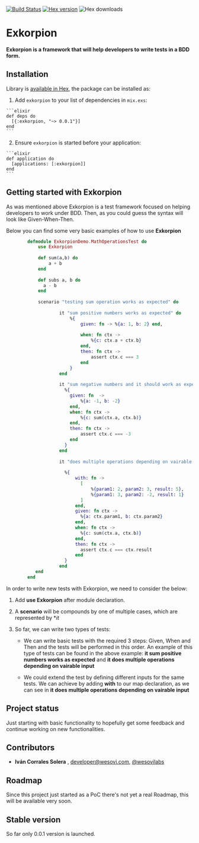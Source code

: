 [![Build Status](https://travis-ci.org/wesovilabs/exkorpion.png)](https://travis-ci.org/wesovilabs/exkorpion)
[![Hex version](https://img.shields.io/hexpm/v/exkorpion.svg "Hex version")](https://hex.pm/packages/exkorpion)
![Hex downloads](https://img.shields.io/hexpm/dt/exkorpion.svg "Hex downloads")

# Exkorpion

**Exkorpion is a framework that will help developers to write tests in a BDD form.**

## Installation

Library is [available in Hex](http://hexdocs.pm/exkorpion), the package can be installed as:

  1. Add `exkorpion` to your list of dependencies in `mix.exs`:

    ```elixir
    def deps do
      [{:exkorpion, "~> 0.0.1"}]
    end
    ```

  2. Ensure `exkorpion` is started before your application:

    ```elixir
    def application do
      [applications: [:exkorpion]]
    end
    ```

## Getting started with Exkorpion

As was mentioned above Exkorpion is a test framework focused on helping developers to work under BDD.  Then, as you could guess the syntax
will look like Given-When-Then.  

Below you can find some very basic examples of how to use  **Exkorpion**


```elixir
        defmodule ExkorpionDemo.MathOperationsTest do
            use Exkorpion
        
            def sum(a,b) do
                a + b
            end
        
            def subs a, b do
              a - b
            end
            
            scenario "testing sum operation works as expected" do
            
                    it "sum positive numbers works as expected" do
                        %{
                            given: fn -> %{a: 1, b: 2} end,
            
                            when: fn ctx ->
                                %{c: ctx.a + ctx.b}
                            end,
                            then: fn ctx ->
                                assert ctx.c === 3
                            end
                        }
                    end
            
                    it "sum negative numbers and it should work as expected" do
                      %{
                        given: fn  ->
                            %{a: -1, b: -2}
                        end,
                        when: fn ctx ->
                            %{c: sum(ctx.a, ctx.b)}
                        end,
                        then: fn ctx ->
                            assert ctx.c === -3
                        end
                      }
                    end
            
                    it "does multiple operations depending on vairable input" do
            
                      %{
                          with: fn ->
                            [
                                %{param1: 2, param2: 3, result: 5},
                                %{param1: 3, param2: -2, result: 1}
                            ]
                          end,
                          given: fn ctx ->
                            %{a: ctx.param1, b: ctx.param2}
                          end,
                          when: fn ctx ->
                            %{c: sum(ctx.a, ctx.b)}
                          end,
                          then: fn ctx ->
                            assert ctx.c === ctx.result
                          end
                      }
                    end
           end
        end
```
   
    
In order to write new tests with Exkorpion, we need to consider the below:
    
1. Add **use Exkorpion** after module declaration.

2. A **scenario** will be compounds by one of multiple cases, which are represented by **it*

3. So far, we can write two types of tests: 
    
    - We can write basic tests with the required 3 steps: Given, When and Then and the tests will be performed in this order. An example of this
    type of tests can be found in the above example: **it sum positive numbers works as expected** and **it does multiple operations depending on vairable input**
    
    
    - We could extend the test by defining different inputs for the same tests. We can achieve by adding **with** to our map declaration, as we can see in
    **it does multiple operations depending on vairable input**
    
    
## Project status

Just starting with basic functionality to hopefully get some feedback and continue working on new functionalities.
    

## Contributors

- **Iván Corrales Solera** , <developer@wesovi.com>, [@wesovilabs](https://www.twitter.com/wesovilabs)

## Roadmap

Since this project just started as a PoC  there's not yet a real Roadmap,  this will be available very soon.

## Stable version

So far only 0.0.1 version is launched. 